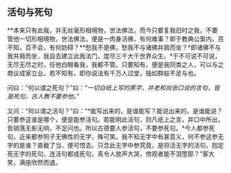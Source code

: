 ##  活句与死句

**本来只有此我，并无丝毫形相境物，世法佛法，而今只要复我旧时之我，不要管他一切形相境物，世法佛法，便是一肉身活佛，有何难事？即于教典公案内，百不知，百不会，有何妨碍？**愁我不是佛，愁我不与诸佛并肩而坐？*即诸佛不与我并肩而坐，我自去建立此我法门，度尽三千大千世界众生。*于不可说不可说，无尽无尽之时，任他白眼看我，我都不管。只要知有，便是我同类之人，可以与之商议成家立业。若不知有，即你说法有千万人过堂，独如群蚁不足与也。

问曰：“何以谓之死句？”曰：“*一切白纸上写的黑字，并老和尚张口说的言句，皆是死句，古人教不要参他。”*

又问：“何以谓之活句？”曰：“*能写出来的，是谁能写？能说出来的，是谁能说？只要参这谁是哪个，便是能参活句。若能明此活句，则凡纸上之言，并口中所出，皆销落无影无响，不足问也。所以古德要人参活句，不要参死句。*今人都参死句，近来都参狗子无佛性的无字，殊可笑。我不知无字中有甚意义，何不参这参无字的是谁？直截了当，便可悟去。只念此无字中参究竟，是将活无字的活句，抱定死无字的死句，连活句都成死句，真令人放声大哭，傍观者能不泪堕耶？”客大笑，满座欣然而退。

